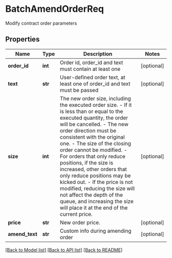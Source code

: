 # BatchAmendOrderReq

Modify contract order parameters
## Properties
Name | Type | Description | Notes
------------ | ------------- | ------------- | -------------
**order_id** | **int** | Order id, order_id and text must contain at least one | [optional] 
**text** | **str** | User-defined order text, at least one of order_id and text must be passed | [optional] 
**size** | **int** | The new order size, including the executed order size. - If it is less than or equal to the executed quantity, the order will be cancelled. - The new order direction must be consistent with the original one. - The size of the closing order cannot be modified. - For orders that only reduce positions, if the size is increased, other orders that only reduce positions may be kicked out. - If the price is not modified, reducing the size will not affect the depth of the queue, and increasing the size will place it at the end of the current price. | [optional] 
**price** | **str** | New order price. | [optional] 
**amend_text** | **str** | Custom info during amending order | [optional] 

[[Back to Model list]](../README.md#documentation-for-models) [[Back to API list]](../README.md#documentation-for-api-endpoints) [[Back to README]](../README.md)


